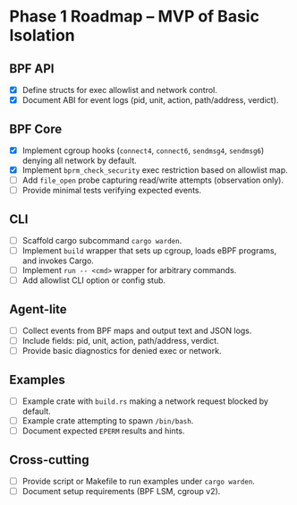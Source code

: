 # Phase 1 Roadmap – MVP of Basic Isolation

## BPF API
- [x] Define structs for exec allowlist and network control.
- [x] Document ABI for event logs (pid, unit, action, path/address, verdict).

## BPF Core
- [x] Implement cgroup hooks (`connect4`, `connect6`, `sendmsg4`, `sendmsg6`) denying all network by default.
- [x] Implement `bprm_check_security` exec restriction based on allowlist map.
- [ ] Add `file_open` probe capturing read/write attempts (observation only).
- [ ] Provide minimal tests verifying expected events.

## CLI
- [ ] Scaffold cargo subcommand `cargo warden`.
- [ ] Implement `build` wrapper that sets up cgroup, loads eBPF programs, and invokes Cargo.
- [ ] Implement `run -- <cmd>` wrapper for arbitrary commands.
- [ ] Add allowlist CLI option or config stub.

## Agent-lite
- [ ] Collect events from BPF maps and output text and JSON logs.
- [ ] Include fields: pid, unit, action, path/address, verdict.
- [ ] Provide basic diagnostics for denied exec or network.

## Examples
- [ ] Example crate with `build.rs` making a network request blocked by default.
- [ ] Example crate attempting to spawn `/bin/bash`.
- [ ] Document expected `EPERM` results and hints.

## Cross-cutting
- [ ] Provide script or Makefile to run examples under `cargo warden`.
- [ ] Document setup requirements (BPF LSM, cgroup v2).
